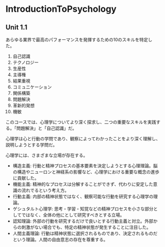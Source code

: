 # IntroductionToPsychology

## Unit 1.1

あらゆる業界で最高のパフォーマンスを発揮するための10のスキルを特定した。

1. 自己認識
2. テクノロジー
3. 生産性
4. 主導権
5. 結果重視
6. コミュニケーション
7. 関係構築
8. 問題解決
9. 革新的発想
10. 機敏

このコースでは、心理学についてより深く探求し、二つの重要なスキルを実践する。「問題解決」と「自己認識」だ。

心理学は心と行動の学問であり、観察によってわかったことをより深く理解し、説明しようとする学問だ。

心理学には、さまざまな立場が存在する。

- 構造主義: 行動と精神プロセスの基本要素を決定しようとする心理理論。脳の構造やニューロンと神経系の影響など、心理学における重要な概念の進歩に貢献した。
- 機能主義: 精神的なプロセスは分解することができず、代わりに安定した意識の流れでるという考え方。
- 行動主義: 内部の精神状態ではなく、観察可能な行動を研究する心理学の理論。
- ゲシュタルト心理学: 思考・学習・知覚などの精神プロセスを小さな部分としてではなく、全体の他にとして研究すべきとする立場。
- 認知理論: 外部の行動を研究するだけで良いとする行動主義と対立。外部からの刺激がない場合でも、特定の精神状態が発生することに注目した。
- 人間主義理論: 行動は精神状態に選択されるものであり、決定されるものだという理論。人間の自由意志の存在を尊重する。
